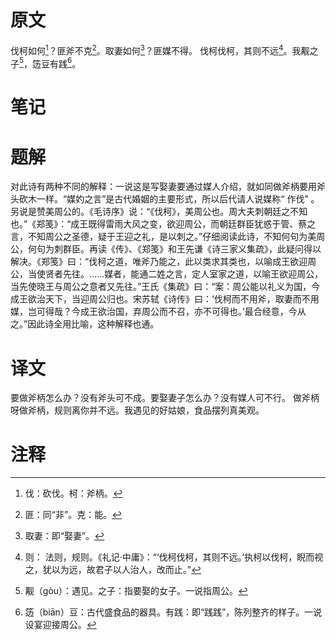 # 原文
伐柯如何[^1]？匪斧不克[^2]。取妻如何[^3]？匪媒不得。
伐柯伐柯，其则不远[^4]。我觏之子[^5]，笾豆有践[^6]。
# 笔记

# 题解
对此诗有两种不同的解释：一说这是写娶妻要通过媒人介绍，就如同做斧柄要用斧头砍木一样。“媒妁之言”是古代婚姻的主要形式，所以后代请人说媒称“ 作伐” 。另说是赞美周公的。《毛诗序》说：“《伐柯》，美周公也。周大夫刺朝廷之不知也。”《郑笺》：“成王既得雷雨大风之变，欲迎周公，而朝廷群臣犹惑于管、蔡之言，不知周公之圣德，疑于王迎之礼，是以刺之。”仔细阅读此诗，不知何句为美周公，何句为刺群臣。再读《传》、《郑笺》和王先谦《诗三家义集疏》，此疑问得以解决。《郑笺》曰：“伐柯之道，唯斧乃能之，此以类求其类也，以喻成王欲迎周公，当使贤者先往。……媒者，能通二姓之言，定人室家之道，以喻王欲迎周公，当先使晓王与周公之意者又先往。”王氏《集疏》曰：“案：周公能以礼义为国，今成王欲治天下，当迎周公归也。宋苏轼《诗传》曰：‘伐柯而不用斧，取妻而不用媒，岂可得哉？今成王欲治国，弃周公而不召，亦不可得也。’最合经意，今从之。”因此诗全用比喻，这种解释也通。
# 译文
要做斧柄怎么办？没有斧头可不成。要娶妻子怎么办？没有媒人可不行。
做斧柄呀做斧柄，规则离你并不远。我遇见的好姑娘，食品摆列真美观。
# 注释

[^1]: 伐：砍伐。柯：斧柄。
[^2]: 匪：同“非”。克：能。
[^3]: 取妻：即“娶妻”。
[^4]: 则： 法则，规则。《礼记·中庸》：“‘伐柯伐柯，其则不远。’执柯以伐柯，睨而视之，犹以为远，故君子以人治人，改而止。”
[^5]: 觏（gòu）：遇见。之子：指要娶的女子。一说指周公。
[^6]: 笾（biān）豆：古代盛食品的器具。有践：即“践践”，陈列整齐的样子。一说设宴迎接周公。